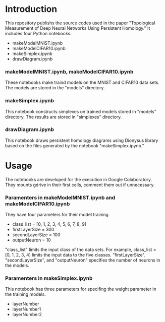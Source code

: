 # Introduction
This repository publishs the source codes used in the paper "Topological Measurement of Deep Neural Networks Using Persistent Homology." It includes four Python notebooks. 
* makeModelMNIST.ipynb
* makeModelCIFAR10.ipynb
* makeSimplex.ipynb
* drawDiagram.ipynb

### makeModelMNIST.ipynb, makeModelCIFAR10.ipynb
These notebooks make traind models on the MNIST and CIFAR10 data sets. 
The models are stored in the "models" directory.

### makeSimplex.ipynb
This notebook constructs simplexes on trained models stored in "models" directory. 
The results are stored in "simplexes" directory.

### drawDiagram.ipynb
This notebook draws persistent homology diagrams using Dionysus library based on the files generated by the notebook "makeSimplex.ipynb."

# Usage
The notebooks are developed for the execution in Google Colaboratory. 
They mounts gdrive in their first cells, comment them out if unnecessary.

### Paramenters in makeModelMNIST.ipynb and makeModelCIFAR10.ipynb
They have four parameters for their model training.
* class_list = [0, 1, 2, 3, 4, 5, 6, 7, 8, 9]
* firstLayerSize = 300
* secondLayerSize = 100
* outputNeuron = 10

"class_list" limits the input class of the data sets.
For example, class_list = [0, 1, 2, 3, 4] limits the input data to the five classes.
"firstLayerSize", "secondLayerSize", and "outputNeuron" specifies the number of neurons in the models.

### Paramenters in makeSimplex.ipynb
This notebook has three parameters for specifing the weight parameter in the training models.
* layerNumber
* layerNumber1
* layerNumber2

